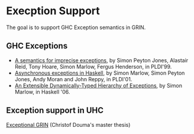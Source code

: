 # Execption Support

The goal is to support GHC Exception semantics in GRIN.

## GHC Exceptions

- [A semantics for imprecise exceptions](https://www.microsoft.com/en-us/research/wp-content/uploads/1999/05/except.pdf), by Simon Peyton Jones, Alastair Reid, Tony Hoare, Simon Marlow, Fergus Henderson, in PLDI'99.
- [Asynchronous exceptions in Haskell](https://www.microsoft.com/en-us/research/wp-content/uploads/2016/07/asynch-exns.pdf), by Simon Marlow, Simon Peyton Jones, Andy Moran and John Reppy, in PLDI'01.
- [An Extensible Dynamically-Typed Hierarchy of Exceptions](https://simonmar.github.io/bib/papers/ext-exceptions.pdf), by Simon Marlow, in Haskell '06.

## Exception support in UHC

[Exceptional GRIN](http://nbviewer.jupyter.org/github/uhc/uhc/blob/master/EHC/text/grinc/exceptionalgrin-final.pdf) (Christof Douma's master thesis)
